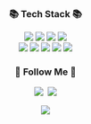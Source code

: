<h3 align="center">📚 Tech Stack 📚</h3>
<p align="center">
  <img src="https://img.shields.io/badge/java-007396?style=for-the-badge&logo=java&logoColor=white"> 
  <img src="https://img.shields.io/badge/python-3776AB?style=for-the-badge&logo=python&logoColor=white"> 
  <img src="https://img.shields.io/badge/javascript-F7DF1E?style=for-the-badge&logo=javascript&logoColor=black"> 
  <img src="https://img.shields.io/badge/mysql-4479A1?style=for-the-badge&logo=mysql&logoColor=white"> 
  <br>
  <img src="https://img.shields.io/badge/oracle-F80000?style=for-the-badge&logo=oracle&logoColor=white">
  <img src="https://img.shields.io/badge/html-E34F26?style=for-the-badge&logo=html5&logoColor=white">
  <img src="https://img.shields.io/badge/css-1572B6?style=for-the-badge&logo=css3&logoColor=white">
  <img src="https://img.shields.io/badge/spring-6DB33F?style=for-the-badge&logo=spring&logoColor=white"> 
  <img src="https://img.shields.io/badge/github-181717?style=for-the-badge&logo=github&logoColor=white">
</p>

<h3 align="center">🌈 Follow Me 🌈</h3>
<p align="center">
  <a href="https://www.instagram.com/lee090831/"><img src="https://img.shields.io/badge/Instagram-E4405F?style=flat-square&logo=Instagram&logoColor=white"/></a>&nbsp;
  <a href="mailto:YoungGyu99"><img src="https://img.shields.io/badge/Gmail-d14836?style=flat-square&logo=Gmail&logoColor=white"/></a>
</p>
<p align="center">
  <img src="https://github-readme-stats.vercel.app/api?username=robot0908&show_icons=true&theme=radical">
</p>
